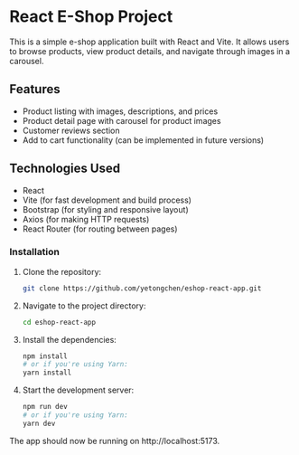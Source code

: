 # React E-Shop Project

This is a simple e-shop application built with React and Vite. It allows users to browse products, view product details, and navigate through images in a carousel.

## Features
- Product listing with images, descriptions, and prices
- Product detail page with carousel for product images
- Customer reviews section
- Add to cart functionality (can be implemented in future versions)

## Technologies Used
- React
- Vite (for fast development and build process)
- Bootstrap (for styling and responsive layout)
- Axios (for making HTTP requests)
- React Router (for routing between pages)

### Installation

1. Clone the repository:
   ```bash
   git clone https://github.com/yetongchen/eshop-react-app.git
   ```

2. Navigate to the project directory:
    ```bash
    cd eshop-react-app
    ```

3. Install the dependencies:
    ```bash
    npm install
    # or if you're using Yarn:
    yarn install
    ```

4. Start the development server:
    ```bash
    npm run dev
    # or if you're using Yarn:
    yarn dev
    ```
The app should now be running on http://localhost:5173.